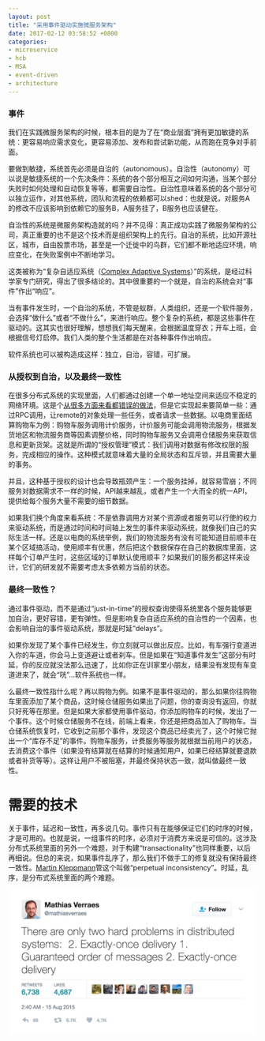 ```yaml
---
layout: post
title: "采用事件驱动实施微服务架构"
date: 2017-02-12 03:58:52 +0800
categories: 
- microservice
- hcb
- MSA
- event-driven
- architecture
---
```


### 事件

我们在实践微服务架构的时候，根本目的是为了在“商业层面”拥有更加敏捷的系统：更容易响应需求变化，更容易添加、发布和尝试新功能，从而跑在竞争对手前面。

要做到敏捷，系统首先必须是自治的（autonomous）。自治性（autonomy）可以说是敏捷系统的一个先决条件：系统的各个部分相互之间如何沟通，当某个部分失败时如何处理和自动恢复等等，都需要自治性。自治性意味着系统的各个部分可以独立运作，对其他系统，团队和流程的依赖都可以shed：也就是说，对服务A的修改不应该影响到依赖它的服务B，A服务挂了，B服务也应该健在。

自治性的系统是微服务架构造就的吗？并不见得：真正成功实践了微服务架构的公司，真正重要的也不是这个技术而是组织架构上的先行。自治的系统，比如开源社区，城市，自由股票市场，甚至是一个迁徙中的鸟群，它们都不断地适应环境，响应变化，在失败案例中不断地学习。

这类被称为“复杂自适应系统（[Complex Adaptive Systems](https://en.wikipedia.org/wiki/Complex_adaptive_system)）”的系统，是经过科学家专门研究，得出了很多结论的。其中很重要的一个就是，自治的系统会对“事件”作出“响应”。

当有事件发生时，一个自治的系统，不管是蚁群，人类组织，还是一个软件服务，会选择“做什么”或者“不做什么”，来进行响应。整个复杂的系统，都是这些事件在驱动的。这其实也很好理解，想想我们每天醒来，会根据温度穿衣；开车上班，会根据信号灯启停。我们人类的整个生活都是在对各种事件作出响应。

软件系统也可以被构造成这样：独立，自治，容错，可扩展。

### 从授权到自治，以及最终一致性

在很多分布式系统的实现里面，人们都通过创建一个单一地址空间来适应不稳定的网络环境。这是个[从很多方面来看都错误的做法](https://en.wikipedia.org/wiki/Fallacies_of_distributed_computing)，但是它实现起来要简单一些：通过RPC调用，让remote的对象处理一些任务，或者请求一些数据。以电商里面结算购物车为例：购物车服务调用计价服务，计价服务可能会调用物流服务，根据发货地区和物流服务商等因素调整价格，同时购物车服务又会调用仓储服务来获取信息和更新货架。这就是所谓的“授权管理”模式：我们调用对数据有修改权限的服务，完成相应的操作。这种模式就意味着大量的全局状态和互斥锁，并且需要大量的事务。

并且，这种基于授权的设计也会导致瓶颈产生：一个服务挂掉，就容易雪崩；不同服务对数据需求不一样的时候，API越来越乱，或者产生一个大而全的统一API，提供给每个服务大量不需要的细节数据。

如果我们换个角度来看系统：不是依靠调用方对某个资源或者服务可以行使的权力来驱动系统，而是通过时间和时间轴上发生的事件来驱动系统，就像我们自己的实际生活一样。还是以电商的系统举例，我们的物流服务有没有可能知道目前顺丰在某个区域搞活动，使用顺丰有优惠，然后把这个数据保存在自己的数据库里面，这样每个订单产生时，这些区域的订单默认使用顺丰？如果我们的服务都这样来设计，它们的研发就不需要考虑太多依赖方当前的状态。

### 最终一致性？

通过事件驱动，而不是通过“just-in-time”的授权查询使得系统里各个服务能够更加自治，更好容错，更有弹性。但是影响复杂自适应系统的自治性的一个因素，也会影响自治的事件驱动系统，那就是时延“delays”。

如果你发现了某个事件已经发生，你立刻就可以做出反应。比如，有车强行变道进入你的车道，你会马上变道避让或者刹车。但是如果在“知道事件发生”这部分有时延，你的反应就没法那么迅速了，比如你正在训家里小朋友，结果没有发现有车变道进来了，就会“咣”...软件系统也一样。

么最终一致性指什么呢？再以购物为例。如果不是事件驱动的，那么如果你往购物车里面添加了某个商品，这时候仓储服务如果出了问题，你的查询没有返回，你就只好死等在那里。但是如果大家都使用事件驱动，你添加购物车的时候，发出了一个事件。这个时候仓储服务不在线，前端上看来，你还是把商品加入了购物车。当仓储系统恢复时，它收到之前那个事件，发现这个商品已经卖光了，这个时候它抛出一个“库存不足”的事件。购物车服务，计费服务等服务就根据当前用户的状态，去消费这个事件（如果没有结算就在结算的时候通知用户，如果已经结算就要退款或者补货等等）。这样让用户不被阻塞，并最终保持状态一致，就叫做最终一致性。

# 需要的技术

关于事件，延迟和一致性，再多说几句。事件只有在能够保证它们的时序的时候，才是可用的。也就是说，一组事件的时序，必须对于消费方来说是可信的。这涉及分布式系统里面的另外一个难题，对于构建“transactionality”也同样重要，以后再细说。但总的来说，如果事件乱序了，那么我们不做手工的修复就没有保持最终一致性。[Martin Kleppmann](https://martin.kleppmann.com/)管这个叫做“perpetual inconsistency”。时延，乱序，是分布式系统里面的两个难题。

![Vhost threshold](/downloads/images/2017_02/two_hard_problems.jpg "Don't touch me...")


